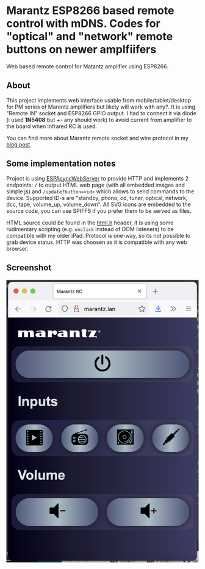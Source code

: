 # Marantz ESP8266 based remote control with mDNS. Codes for "optical" and "network" remote buttons on newer amplfiifers

Web based remote control for Matantz amplifier using ESP8266.

## About

This project implements web interface usable from mobile/tablet/desktop for PM series of Marantz amplifiers but likely will work with any?.
It is using "Remote IN" socket and ESP8266 GPIO output.
I had to connect it via diode (i used **1N5408** but +- any should work) to avoid current from amplifier to the board when infrared RC is used.

You can find more about Marantz remote socket and wire protocol in my [blog post](https://smallhacks.wordpress.com/2021/07/07/controlling-marantz-amplifier-using-arduino-via-remote-socket/).

## Some implementation notes

Project is using [ESPAsyncWebServer](https://github.com/me-no-dev/ESPAsyncWebServer)
to provide HTTP and implements 2 endpoints: `/` to output HTML web page (with all embedded images and simple js) and `/update?button=<id>` which allows to send commands to the device. Supported ID-s are "standby, phono, cd, tuner, optical, network, dcc, tape, volume_up, volume_down". All SVG icons are embedded to the source code, you can use SPIFFS if you prefer them to be served as files.


HTML source could be found in the [html.h](html.h) header, it is using some rudimentary scripting (e.g. `onclick` instead of DOM listeners) to be compatible with my older iPad. Protocol is one-way, so its not possible to grab device status. HTTP was choosen as it is compatible with any web browser.

## Screenshot

![image](screenshot.png)
